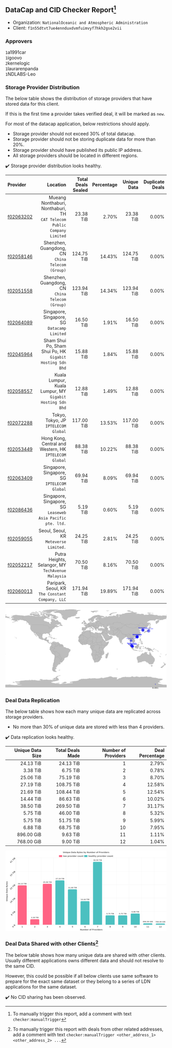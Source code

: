 ## DataCap and CID Checker Report[^1]
 - Organization: `NationalOceanic and Atmospheric Administration`
 - Client: `f1n55dtvt7ue4ennduxdvmfuimvyf7hkh2gse2vii`
### Approvers
`1`a1991car<br/>`1`igoovo<br/>`2`kernelogic<br/>`1`laurarenpanda<br/>`1`NDLABS-Leo

### Storage Provider Distribution
The below table shows the distribution of storage providers that have stored data for this client.

If this is the first time a provider takes verified deal, it will be marked as `new`.

For most of the datacap application, below restrictions should apply.
 - Storage provider should not exceed 30% of total datacap.
 - Storage provider should not be storing duplicate data for more than 20%.
 - Storage provider should have published its public IP address.
 - All storage providers should be located in different regions.

✔️ Storage provider distribution looks healthy.

| Provider                                              |                                                                   Location | Total Deals Sealed | Percentage | Unique Data | Duplicate Deals |
| :---------------------------------------------------- | -------------------------------------------------------------------------: | -----------------: | ---------: | ----------: | --------------: |
| [f02063202](https://filfox.info/en/address/f02063202) | Mueang Nonthaburi, Nonthaburi, TH<br/>`CAT Telecom Public Company Limited` |          23.38 TiB |      2.70% |   23.38 TiB |           0.00% |
| [f02058146](https://filfox.info/en/address/f02058146) |                        Shenzhen, Guangdong, CN<br/>`China Telecom (Group)` |         124.75 TiB |     14.43% |  124.75 TiB |           0.00% |
| [f02051558](https://filfox.info/en/address/f02051558) |                        Shenzhen, Guangdong, CN<br/>`China Telecom (Group)` |         123.94 TiB |     14.34% |  123.94 TiB |           0.00% |
| [f02064089](https://filfox.info/en/address/f02064089) |                            Singapore, Singapore, SG<br/>`Datacamp Limited` |          16.50 TiB |      1.91% |   16.50 TiB |           0.00% |
| [f02045964](https://filfox.info/en/address/f02045964) |               Sham Shui Po, Sham Shui Po, HK<br/>`Gigabit Hosting Sdn Bhd` |          15.88 TiB |      1.84% |   15.88 TiB |           0.00% |
| [f02058557](https://filfox.info/en/address/f02058557) |               Kuala Lumpur, Kuala Lumpur, MY<br/>`Gigabit Hosting Sdn Bhd` |          12.88 TiB |      1.49% |   12.88 TiB |           0.00% |
| [f02072288](https://filfox.info/en/address/f02072288) |                                    Tokyo, Tokyo, JP<br/>`IPTELECOM Global` |         117.00 TiB |     13.53% |  117.00 TiB |           0.00% |
| [f02053449](https://filfox.info/en/address/f02053449) |                  Hong Kong, Central and Western, HK<br/>`IPTELECOM Global` |          88.38 TiB |     10.22% |   88.38 TiB |           0.00% |
| [f02063409](https://filfox.info/en/address/f02063409) |                            Singapore, Singapore, SG<br/>`IPTELECOM Global` |          69.94 TiB |      8.09% |   69.94 TiB |           0.00% |
| [f02086436](https://filfox.info/en/address/f02086436) |             Singapore, Singapore, SG<br/>`Leaseweb Asia Pacific pte. ltd.` |           5.19 TiB |      0.60% |    5.19 TiB |           0.00% |
| [f02059055](https://filfox.info/en/address/f02059055) |                                  Seoul, Seoul, KR<br/>`Meteverse Limited.` |          24.25 TiB |      2.81% |   24.25 TiB |           0.00% |
| [f02052217](https://filfox.info/en/address/f02052217) |                      Putra Heights, Selangor, MY<br/>`TechAvenue Malaysia` |          70.50 TiB |      8.16% |   70.50 TiB |           0.00% |
| [f02060013](https://filfox.info/en/address/f02060013) |                        Paripark, Seoul, KR<br/>`The Constant Company, LLC` |         171.94 TiB |     19.89% |  171.94 TiB |           0.00% |

<img src="https://raw.githubusercontent.com/data-preservation-programs/filplus-checker-assets/main/filecoin-project/filecoin-plus-large-datasets/issues/1876/1688754091997.png"/>

### Deal Data Replication
The below table shows how each many unique data are replicated across storage providers.

- No more than 30% of unique data are stored with less than 4 providers.

✔️ Data replication looks healthy.

| Unique Data Size | Total Deals Made | Number of Providers | Deal Percentage |
| ---------------: | ---------------: | ------------------: | --------------: |
|        24.13 TiB |        24.13 TiB |                   1 |           2.79% |
|         3.38 TiB |         6.75 TiB |                   2 |           0.78% |
|        25.06 TiB |        75.19 TiB |                   3 |           8.70% |
|        27.19 TiB |       108.75 TiB |                   4 |          12.58% |
|        21.69 TiB |       108.44 TiB |                   5 |          12.54% |
|        14.44 TiB |        86.63 TiB |                   6 |          10.02% |
|        38.50 TiB |       269.50 TiB |                   7 |          31.17% |
|         5.75 TiB |        46.00 TiB |                   8 |           5.32% |
|         5.75 TiB |        51.75 TiB |                   9 |           5.99% |
|         6.88 TiB |        68.75 TiB |                  10 |           7.95% |
|       896.00 GiB |         9.63 TiB |                  11 |           1.11% |
|       768.00 GiB |         9.00 TiB |                  12 |           1.04% |

<img src="https://raw.githubusercontent.com/data-preservation-programs/filplus-checker-assets/main/filecoin-project/filecoin-plus-large-datasets/issues/1876/1688754092870.png"/>

### Deal Data Shared with other Clients[^3]
The below table shows how many unique data are shared with other clients.
Usually different applications owns different data and should not resolve to the same CID.

However, this could be possible if all below clients use same software to prepare for the exact same dataset or they belong to a series of LDN applications for the same dataset.

✔️ No CID sharing has been observed.

[^1]: To manually trigger this report, add a comment with text `checker:manualTrigger`

[^2]: Deals from those addresses are combined into this report as they are specified with `checker:manualTrigger`

[^3]: To manually trigger this report with deals from other related addresses, add a comment with text `checker:manualTrigger <other_address_1> <other_address_2> ...`
